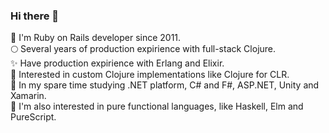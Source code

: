 ### Hi there 👋

💎 I'm Ruby on Rails developer since 2011.<br>
🌕 Several years of production expirience with full-stack Clojure.<br>
✨ Have production expirience with Erlang and Elixir.<br>
🍵 Interested in custom Clojure implementations like Clojure for CLR.<br>
🧬 In my spare time studying .NET platform, C# and F#, ASP.NET, Unity and Xamarin.<br>
🔬 I'm also interested in pure functional languages, like Haskell, Elm and PureScript.<br>

<!--
**dimafedotov/dimafedotov** is a ✨ _special_ ✨ repository because its `README.md` (this file) appears on your GitHub profile.
-->
